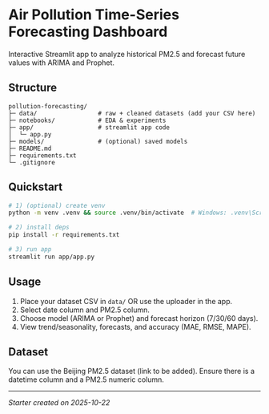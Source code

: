 # Air Pollution Time-Series Forecasting Dashboard

Interactive Streamlit app to analyze historical PM2.5 and forecast future values with ARIMA and Prophet.

## Structure
```
pollution-forecasting/
├─ data/                 # raw + cleaned datasets (add your CSV here)
├─ notebooks/            # EDA & experiments
├─ app/                  # streamlit app code
│  └─ app.py
├─ models/               # (optional) saved models
├─ README.md
├─ requirements.txt
└─ .gitignore
```

## Quickstart

```bash
# 1) (optional) create venv
python -m venv .venv && source .venv/bin/activate  # Windows: .venv\Scripts\activate

# 2) install deps
pip install -r requirements.txt

# 3) run app
streamlit run app/app.py
```

## Usage
1. Place your dataset CSV in `data/` OR use the uploader in the app.
2. Select date column and PM2.5 column.
3. Choose model (ARIMA or Prophet) and forecast horizon (7/30/60 days).
4. View trend/seasonality, forecasts, and accuracy (MAE, RMSE, MAPE).

## Dataset
You can use the Beijing PM2.5 dataset (link to be added). Ensure there is a datetime column and a PM2.5 numeric column.

---

_Starter created on 2025-10-22_
